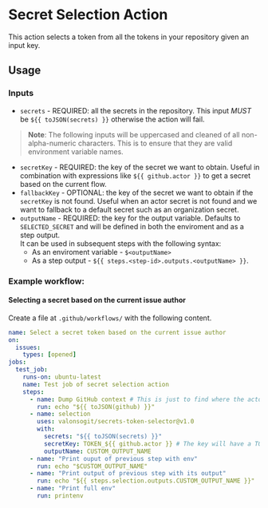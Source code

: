 # Secret Selection Action

This action selects a token from all the tokens in your repository given an input key.

## Usage

### Inputs

- `secrets` - REQUIRED: all the secrets in the repository. This input *MUST* be `${{ toJSON(secrets) }}` otherwise the action will fail.
> **Note**: The following inputs will be uppercased and cleaned of all non-alpha-numeric characters. This is to ensure that they are valid environment variable names.
- `secretKey` - REQUIRED: the key of the secret we want to obtain. Useful in combination with expressions like
`${{ github.actor }}` to get a secret based on the current flow.
- `fallbackKey` - OPTIONAL: the key of the secret we want to obtain if the `secretKey` is not found. Useful when an actor secret is not found and we want to fallback to a default secret such as an organization secret.
- `outputName` - REQUIRED: the key for the output variable. Defaults to `SELECTED_SECRET` and will be defined in both the enviroment and as a step output.<br/>
  It can be used in subsequent steps with the following syntax:
    - As an enviroment variable - `$<outputName>`
    - As a step output - `${{ steps.<step-id>.outputs.<outputName> }}`.

### Example workflow:

#### Selecting a secret based on the current issue author


Create a file at `.github/workflows/` with the following content.

```yml
name: Select a secret token based on the current issue author
on:
  issues:
    types: [opened]
jobs:
  test_job:
    runs-on: ubuntu-latest
    name: Test job of secret selection action
    steps:
      - name: Dump GitHub context # This is just to find where the actor is defined in the context
        run: echo "${{ toJSON(github) }}"
      - name: selection
        uses: valonsogit/secrets-token-selector@v1.0
        with:
          secrets: "${{ toJSON(secrets) }}"
          secretKey: TOKEN_${{ github.actor }} # The key will have a TOKEN_ prefix
          outputName: CUSTOM_OUTPUT_NAME
      - name: "Print ouput of previous step with env"
        run: echo "$CUSTOM_OUTPUT_NAME"
      - name: "Print output of previous step with its output"
        run: echo "${{ steps.selection.outputs.CUSTOM_OUTPUT_NAME }}"
      - name: "Print full env"
        run: printenv
```
